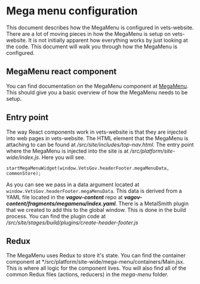 # Mega menu configuration
This document describes how the MegaMenu is configured in vets-website. There are a lot of moving pieces in how the MegaMenu is setup on vets-website. It is not initially apparent how everything works by just looking at the code. This document will walk you through how the MegaMenu is configured.

## MegaMenu react component
You can find documentation on the MegaMenu component at [MegaMenu](https://department-of-veterans-affairs.github.io/veteran-facing-services-tools/visual-design/components/megamenu/). This should give you a basic overview of how the MegaMenu needs to be setup.

## Entry point
The way React components work in vets-website is that they are injected into web pages in vets-website. The HTML element that the MegaMenu is attaching to can be found at */src/site/includes/top-nav.html*. The entry point where the MegaMenu is injected into the site is at */src/platform/site-wide/index.js*. Here you will see.

```
startMegaMenuWidget(window.VetsGov.headerFooter.megaMenuData, commonStore);
```

As you can see we pass in a data argument located at `window.VetsGov.headerFooter.megaMenuData`. This data is derived from a YAML file located in the ***vagov-content*** repo at ***vagov-content/fragments/megamenu/index.yaml***. There is a MetalSmith plugin that we created to add this to the global window. This is done in the build process. You can find the plugin code at */src/site/stages/build/plugins/create-header-footer.js*

## Redux
The MegaMenu uses Redux to store it's state. You can find the container component at */src/platform/site-wide/mega-menu/containers/Main.jsx. This is where all logic for the component lives. You will also find all of the common Redux files (actions, reducers) in the *mega-menu* folder.
